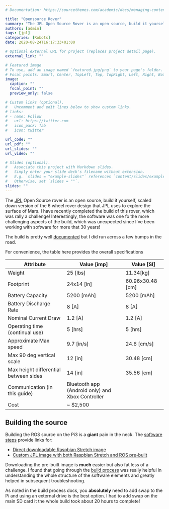 ```yaml
---
# Documentation: https://sourcethemes.com/academic/docs/managing-content/

title: "Opensource Rover"
summary: "The JPL Open Source Rover is an open source, build it yourself, scaled down version of the 6 wheel rover design that JPL uses to explore the surface of Mars."
authors: [admin]
tags: [jpl]
categories: [Robots]
date: 2020-08-24T16:17:33+01:00

# Optional external URL for project (replaces project detail page).
external_link: ""

# Featured image
# To use, add an image named `featured.jpg/png` to your page's folder.
# Focal points: Smart, Center, TopLeft, Top, TopRight, Left, Right, BottomLeft, Bottom, BottomRight.
image:
  caption: ""
  focal_point: ""
  preview_only: false

# Custom links (optional).
#   Uncomment and edit lines below to show custom links.
# links:
# - name: Follow
#   url: https://twitter.com
#   icon_pack: fab
#   icon: twitter

url_code: ""
url_pdf: ""
url_slides: ""
url_video: ""

# Slides (optional).
#   Associate this project with Markdown slides.
#   Simply enter your slide deck's filename without extension.
#   E.g. `slides = "example-slides"` references `content/slides/example-slides.md`.
#   Otherwise, set `slides = ""`.
slides: ""
---
```


The [JPL](https://www.jpl.nasa.gov/) Open Source rover is an open source, build it yourself, scaled down version of the 6 wheel rover design that JPL uses to explore the surface of Mars. I have recently completed the build of this rover, which was rally a challenge! Interestingly, the software was one fo the more challenging aspects of the build, which was unexpected since I've been working with software for more that 30 years!

The build is pretty well [documented](https://github.com/nasa-jpl/open-source-rover) but I did run across a few bumps in the road.

For convenience, the table here provides the overall specifications

| Attribute              |Value [imp] | Value [SI] |
| ----------             |-----      | -------------  |
| Weight                 | 25 [lbs]    | 11.34[kg]        |
| Footprint              | 24x14 [in]  | 60.96x30.48 [cm] |
| Battery Capacity       | 5200 [mAh]  | 5200 [mAh]       |
| Battery Discharge Rate | 8 [A]       | 8 [A]            |
| Nominal Current Draw   | 1.2 [A]     | 1.2 [A]          |
| Operating time (continual use)        | 5 [hrs]   | 5 [hrs] |
| Approximate Max speed  | 9.7 [in/s]  | 24.6 [cm/s]      |
| Max 90 deg vertical scale | 12 [in]   | 30.48 [cm]      |
| Max height differential between sides | 14 [in] | 35.56 [cm] |
| Communication (in this guide) | Bluetooth app (Android only) and Xbox Controller| |
| Cost                   | ~ $2,500     |                 |

## Building the source

Building the ROS source on the Pi3 is a **giant** pain in the neck. The [software steps](https://github.com/nasa-jpl/open-source-rover/blob/master/Software/Software%20Steps.pdf) provide links for:

* [Direct downloadable Raspbian Stretch image](https://downloads.raspberrypi.org/raspbian/images/raspbian-2019-04-09/2019-04-08-raspbian-stretch.zip)
* [Custom JPL image with both Raspbian Stretch and ROS pre-built](https://drive.google.com/drive/folders/1RbYWDRthpcktqkPEHb7qVqDiy27EiAc1)

Downloading the pre-built image is **much** easier but also fat less of a challenge. I found that going through the [build process](http://wiki.ros.org/ROSberryPi/Installing%20ROS%20Kinetic%20on%20the%20Raspberry%20Pi) was really helpful in understanding the whole structure of the software elements and greatly helped in subsequent troubleshooting.

As noted in the build process docs, you **absolutely** need to add swap to the Pi and using an external drive is the best option. I had to add swap on the main SD card it the whole build took about 20 hours to complete!
